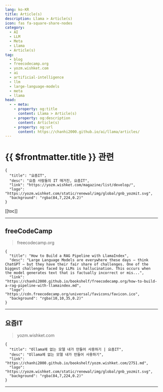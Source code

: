 ```yaml
---
lang: ko-KR
title: Article(s)
description: Llama > Article(s)
icon: fas fa-square-share-nodes
category: 
  - AI
  - LLM
  - Meta
  - Llama
  - Article(s)
tag: 
  - blog
  - freecodecamp.org
  - yozm.wishket.com
  - ai
  - artificial-intelligence
  - llm
  - large-language-models
  - meta
  - llama
head:
  - - meta:
    - property: og:title
      content: Llama > Article(s)
    - property: og:description
      content: Article(s)
    - property: og:url
      content: https://chanhi2000.github.io/ai/llama/articles/
---
```


# {{ $frontmatter.title }} 관련

<SiteInfo
  name="freeCodeCamp Programming Tutorials: Python, JavaScript, Git & More"
  desc="Browse thousands of programming tutorials written by experts. Learn Web Development, Data Science, DevOps, Security, and get developer career advice."
  url="https://freecodecamp.org/news/"
  logo="https://cdn.freecodecamp.org/universal/favicons/favicon.ico"
  preview="https://cdn.freecodecamp.org/platform/universal/fcc_meta_1920X1080-indigo.png"/>

```component VPCard
{
  "title": "요즘IT", 
  "desc": "요즘 사람들의 IT 매거진, 요즘IT", 
  "link": "https://yozm.wishket.com/magazine/list/develop/", 
  "logo": "https://yozm.wishket.com/static/renewal/img/global/gnb_yozmit.svg", 
  "background": "rgba(84,7,224,0.2)"
}
```

[[toc]]

---

## <FontIcon icon="fa-brands fa-free-code-camp"/>freeCodeCamp

> freecodecamp.org

```component VPCard
{
  "title": "How to Build a RAG Pipeline with LlamaIndex",
  "desc": "Large Language Models are everywhere these days – think ChatGPT – but they have their fair share of challenges. One of the biggest challenges faced by LLMs is hallucination. This occurs when the model generates text that is factually incorrect or mis...",
  "link": "https://chanhi2000.github.io/bookshelf/freecodecamp.org/how-to-build-a-rag-pipeline-with-llamaindex.md",
  "logo": "https://cdn.freecodecamp.org/universal/favicons/favicon.ico",
  "background": "rgba(10,10,35,0.2)"
}
```

<!-- END: freecodecamp.org -->

---

## 요즘IT

> yozm.wishket.com

```component VPCard
{
  "title": "Ollama에 없는 모델 내가 만들어 사용하기 | 요즘IT",
  "desc": "Ollama에 없는 모델 내가 만들어 사용하기",
  "link": "https://chanhi2000.github.io/bookshelf/yozm.wishket.com/2751.md",
  "logo": "https://yozm.wishket.com/static/renewal/img/global/gnb_yozmit.svg", 
  "background": "rgba(84,7,224,0.2)"
}
```

<!-- END: yozm.wishket.com -->

---

<TagLinks />